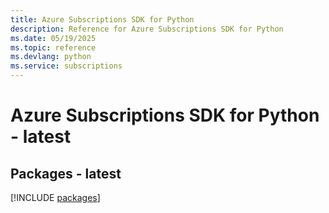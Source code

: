 ```yaml
---
title: Azure Subscriptions SDK for Python
description: Reference for Azure Subscriptions SDK for Python
ms.date: 05/19/2025
ms.topic: reference
ms.devlang: python
ms.service: subscriptions
---
```

# Azure Subscriptions SDK for Python - latest
## Packages - latest
[!INCLUDE [packages](subscriptions-index.md)]